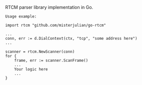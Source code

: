 
RTCM parser library implementation in Go.

```
Usage example:

import rtcm "github.com/misterjulian/go-rtcm"

...
conn, err := d.DialContext(ctx, "tcp", "some address here")
...

scanner = rtcm.NewScanner(conn)
for {
    frame, err := scanner.ScanFrame() 
    ...
    Your logic here
    ...
}
```
